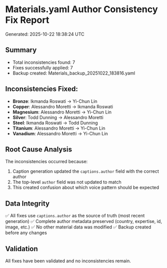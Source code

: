 
# Materials.yaml Author Consistency Fix Report
Generated: 2025-10-22 18:38:24 UTC

## Summary
- Total inconsistencies found: 7
- Fixes successfully applied: 7
- Backup created: Materials_backup_20251022_183816.yaml

## Inconsistencies Fixed:
- **Bronze**: Ikmanda Roswati → Yi-Chun Lin
- **Copper**: Alessandro Moretti → Ikmanda Roswati
- **Magnesium**: Alessandro Moretti → Yi-Chun Lin
- **Silver**: Todd Dunning → Alessandro Moretti
- **Steel**: Ikmanda Roswati → Todd Dunning
- **Titanium**: Alessandro Moretti → Yi-Chun Lin
- **Vanadium**: Alessandro Moretti → Yi-Chun Lin

## Root Cause Analysis
The inconsistencies occurred because:
1. Caption generation updated the `captions.author` field with the correct author
2. The top-level `author` field was not updated to match
3. This created confusion about which voice pattern should be expected

## Data Integrity
✅ All fixes use `captions.author` as the source of truth (most recent generation)
✅ Complete author metadata preserved (country, expertise, id, image, etc.)
✅ No other material data was modified
✅ Backup created before any changes

## Validation
All fixes have been validated and no inconsistencies remain.
